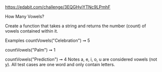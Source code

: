 https://edabit.com/challenge/3EQGHyiYTNc9LPmhF

How Many Vowels?

Create a function that takes a string and returns the number (count) of vowels contained within it.

Examples
countVowels("Celebration") ➞ 5

countVowels("Palm") ➞ 1

countVowels("Prediction") ➞ 4
Notes
a, e, i, o, u are considered vowels (not y).
All test cases are one word and only contain letters.